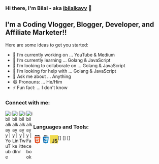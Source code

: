 ### Hi there, I'm Bilal - aka [ibilalkayy](https://www.linkedin.com/in/ibilalkayy/) 👋

## I'm a Coding Vlogger, Blogger, Developer, and Affiliate Marketer!!

Here are some ideas to get you started:

- 🔭 I’m currently working on ... YouTube & Medium
- 🌱 I’m currently learning ... Golang & JavaScript
- 👯 I’m looking to collaborate on ... Golang & JavaScript 
- 🤔 I’m looking for help with ... Golang & JavaScript
- 💬 Ask me about ... Anything
- 😄 Pronouns: ... He/Him
- ⚡ Fun fact: ... I don't know

### Connect with me:

[<img align="left" alt="ibilalkayy | YouTube" width="22px" src="https://cdn.jsdelivr.net/npm/simple-icons@v3/icons/youtube.svg" />](https://www.youtube.com/channel/UCBLTfRg0Rgm4FtXkvql7DRQ)
[<img align="left" alt="ibilalkayy | LinkedIn" width="22px" src="https://cdn.jsdelivr.net/npm/simple-icons@v3/icons/linkedin.svg" />](https://www.linkedin.com/in/ibilalkayy/)
[<img align="left" alt="ibilalkayy | Twitter" width="22px" src="https://cdn.jsdelivr.net/npm/simple-icons@v3/icons/twitter.svg" />](https://twitter.com/ibilalkayy)
[<img align="left" alt="ibilalkayy | Facebook" width="22px" src="https://cdn.jsdelivr.net/npm/simple-icons@v3/icons/facebook.svg" />](https://facebook.com/ibilalkay)

<br />

### Languages and Tools:

[<img align="left" alt="HTML5" width="26px" src="https://raw.githubusercontent.com/github/explore/80688e429a7d4ef2fca1e82350fe8e3517d3494d/topics/html/html.png" />]
[<img align="left" alt="CSS3" width="26px" src="https://raw.githubusercontent.com/github/explore/80688e429a7d4ef2fca1e82350fe8e3517d3494d/topics/css/css.png" />]
[<img align="left" alt="JavaScript" width="26px" src="https://raw.githubusercontent.com/github/explore/80688e429a7d4ef2fca1e82350fe8e3517d3494d/topics/javascript/javascript.png" />]
